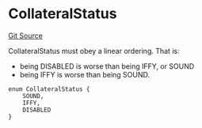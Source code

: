 # CollateralStatus
[Git Source](https://github.com/larrythecucumber321/protocol/blob/aabf2c9d4120808940fb3be9193cb66ea71ac351/contracts/interfaces/IAsset.sol)

CollateralStatus must obey a linear ordering. That is:
- being DISABLED is worse than being IFFY, or SOUND
- being IFFY is worse than being SOUND.


```solidity
enum CollateralStatus {
    SOUND,
    IFFY,
    DISABLED
}
```

